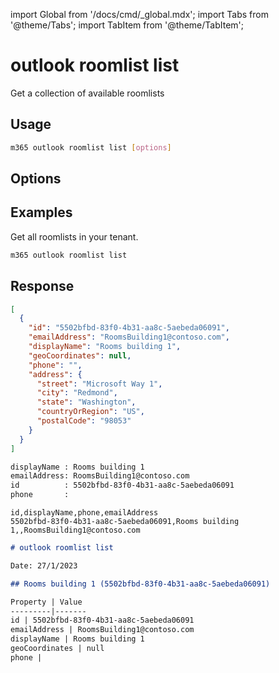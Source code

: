 <!-- DISCLAIMER: All secrets, passwords, and sensitive values in this document are examples only and not real credentials. -->
import Global from '/docs/cmd/_global.mdx';
import Tabs from '@theme/Tabs';
import TabItem from '@theme/TabItem';

# outlook roomlist list

Get a collection of available roomlists

## Usage

```sh
m365 outlook roomlist list [options]
```

## Options

<Global />

## Examples

Get all roomlists in your tenant.

```sh
m365 outlook roomlist list
```

## Response

<Tabs>
  <TabItem value="JSON">

  ```json
  [
    {
      "id": "5502bfbd-83f0-4b31-aa8c-5aebeda06091",
      "emailAddress": "RoomsBuilding1@contoso.com",
      "displayName": "Rooms building 1",
      "geoCoordinates": null,
      "phone": "",
      "address": {
        "street": "Microsoft Way 1",
        "city": "Redmond",
        "state": "Washington",
        "countryOrRegion": "US",
        "postalCode": "98053"
      }
    }
  ]
  ```

  </TabItem>
  <TabItem value="Text">

  ```txt
  displayName : Rooms building 1
  emailAddress: RoomsBuilding1@contoso.com
  id          : 5502bfbd-83f0-4b31-aa8c-5aebeda06091
  phone       :
  ```

  </TabItem>
  <TabItem value="CSV">

  ```csv
  id,displayName,phone,emailAddress
  5502bfbd-83f0-4b31-aa8c-5aebeda06091,Rooms building 1,,RoomsBuilding1@contoso.com
  ```

  </TabItem>
  <TabItem value="Markdown">

  ```md
  # outlook roomlist list

  Date: 27/1/2023

  ## Rooms building 1 (5502bfbd-83f0-4b31-aa8c-5aebeda06091)

  Property | Value
  ---------|-------
  id | 5502bfbd-83f0-4b31-aa8c-5aebeda06091
  emailAddress | RoomsBuilding1@contoso.com
  displayName | Rooms building 1
  geoCoordinates | null
  phone |
  ```

  </TabItem>
</Tabs>
